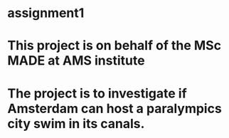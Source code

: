 # assignment1
# This project is on behalf of the MSc MADE at AMS institute
# The project is to investigate if Amsterdam can host a paralympics city swim in its canals.
